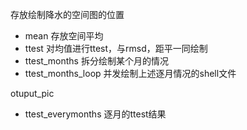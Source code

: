 存放绘制降水的空间图的位置

- mean 存放空间平均
- ttest 对均值进行ttest，与rmsd，距平一同绘制
- ttest_months  拆分绘制某个月的情况
- ttest_months_loop 并发绘制上述逐月情况的shell文件


otuput_pic
- ttest_everymonths 逐月的ttest结果